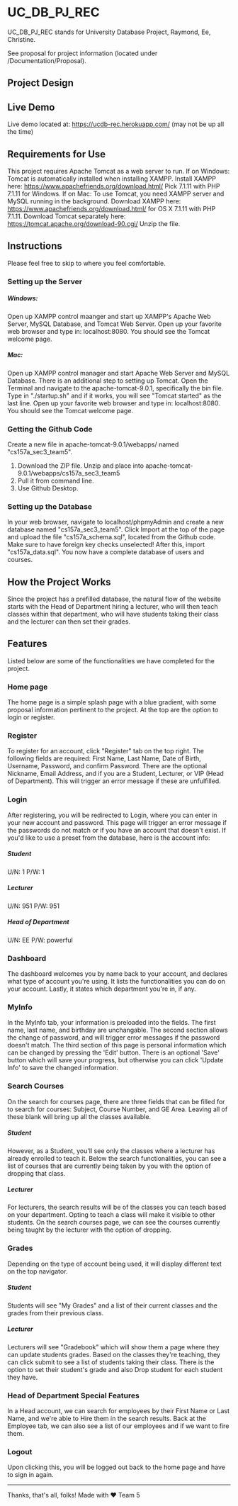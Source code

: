 # UC_DB_PJ_REC
UC_DB_PJ_REC stands for University Database Project, Raymond, Ee, Christine. 

See proposal for project information (located under /Documentation/Proposal).

## Project Design

## Live Demo
Live demo located at: https://ucdb-rec.herokuapp.com/
(may not be up all the time)

## Requirements for Use
This project requires Apache Tomcat as a web server to run.
If on Windows: Tomcat is automatically installed when installing XAMPP. Install XAMPP here: https://www.apachefriends.org/download.html/ Pick 7.1.11 with PHP 7.1.11 for Windows.
If on Mac: To use Tomcat, you need XAMPP server and MySQL running in the background. Download XAMPP here: https://www.apachefriends.org/download.html/ for OS X 7.1.11 with PHP 7.1.11. Download Tomcat separately here: https://tomcat.apache.org/download-90.cgi/
Unzip the file.

## Instructions
Please feel free to skip to where you feel comfortable.

### Setting up the Server
##### Windows:
Open up XAMPP control maanger and start up XAMPP's Apache Web Server, MySQL Database, and Tomcat Web Server. Open up your favorite web browser and type in: localhost:8080. You should see the Tomcat welcome page.

##### Mac:
Open up XAMPP control manager and start Apache Web Server and MySQL Database. There is an additional step to setting up Tomcat. Open the Terminal and navigate to the apache-tomcat-9.0.1, specifically the bin file. Type in "./startup.sh" and if it works, you will see "Tomcat started" as the last line. Open up your favorite web browser and type in: localhost:8080. You should see the Tomcat welcome page.

### Getting the Github Code
Create a new file in apache-tomcat-9.0.1/webapps/ named "cs157a_sec3_team5".
1. Download the ZIP file. Unzip and place into apache-tomcat-9.0.1/webapps/cs157a_sec3_team5
2. Pull it from command line.
3. Use Github Desktop.

### Setting up the Database
In your web browser, navigate to localhost/phpmyAdmin and create a new database named "cs157a_sec3_team5". Click Import at the top of the page and upload the file "cs157a_schema.sql", located from the Github code. Make sure to have foreign key checks unselected! After this, import "cs157a_data.sql". You now have a complete database of users and courses.

## How the Project Works
Since the project has a prefilled database, the natural flow of the website starts with the Head of Department hiring a lecturer, who will then teach classes within that department, who will have students taking their class and the lecturer can then set their grades.

## Features
Listed below are some of the functionalities we have completed for the project.

### Home page
The home page is a simple splash page with a blue gradient, with some proposal information pertinent to the project. At the top are the option to login or register.

### Register
To register for an account, click "Register" tab on the top right. The following fields are required: First Name, Last Name, Date of Birth, Username, Password, and confirm Password. There are the optional Nickname, Email Address, and if you are a Student, Lecturer, or VIP (Head of Department). This will trigger an error message if these are unfulfilled.

### Login
After registering, you will be redirected to Login, where you can enter in your new account and password. This page will trigger an error message if the passwords do not match or if you have an account that doesn't exist. If you'd like to use a preset from the database, here is the account info:

##### Student
U/N: 1
P/W: 1

##### Lecturer
U/N: 951
P/W: 951

##### Head of Department
U/N: EE
P/W: powerful

### Dashboard
The dashboard welcomes you by name back to your account, and declares what type of account you're using. It lists the functionalities you can do on your account. Lastly, it states which department you're in, if any.

### MyInfo
In the MyInfo tab, your information is preloaded into the fields. The first name, last name, and birthday are unchangable. The second section allows the change of password, and will trigger error messages if the password doesn't match. The third section of this page is personal information which can be changed by pressing the 'Edit' button. There is an optional 'Save' button which will save your progress, but otherwise you can click 'Update Info' to save the changed information.

### Search Courses
On the search for courses page, there are three fields that can be filled for to search for courses: Subject, Course Number, and GE Area. Leaving all of these blank will bring up all the classes available. 

##### Student
However, as a Student, you'll see only the classes where a lecturer has already enrolled to teach it. Below the search functionalities, you can see a list of courses that are currently being taken by you with the option of dropping that class.

##### Lecturer
For lecturers, the search results will be of the classes you can teach based on your department. Opting to teach a class will make it visible to other students. On the search courses page, we can see the courses currently being taught by the lecturer with the option of dropping.

### Grades
Depending on the type of account being used, it will display different text on the top navigator.

##### Student
Students will see "My Grades" and a list of their current classes and the grades from their previous class.

##### Lecturer
Lecturers will see "Gradebook" which will show them a page where they can update students grades. Based on the classes they're teaching, they can click submit to see a list of students taking their class. There is the option to set their student's grade and also Drop student for each student they have.

### Head of Department Special Features
In a Head account, we can search for employees by their First Name or Last Name, and we're able to Hire them in the search results. Back at the Employee tab, we can also see a list of our employees and if we want to fire them.

### Logout
Upon clicking this, you will be logged out back to the home page and have to sign in again.

***

Thanks, that's all, folks!
Made with ♥ Team 5